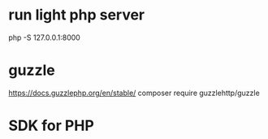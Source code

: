 # run light php server
php -S 127.0.0.1:8000

# guzzle
https://docs.guzzlephp.org/en/stable/
composer require guzzlehttp/guzzle

# SDK for PHP